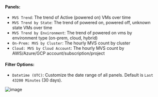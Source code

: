 #### Panels:
- `MVS Trend`: The trend of Active (powered on) VMs over time
- `MVS Trend by State`: The trend of powered on, powered off, unknown state VMs over time
- `MVS Trend by Environment`: The trend of powered on vms by environment type (on-prem, cloud, hybrid)
- `On-Prem: MVS by Cluster`: The hourly MVS count by cluster
- `Cloud: MVS by Cloud Account`: The hourly MVS count by AWS/Azure/GCP account/subscription/project
#### Filter Options:
- `Datetime (UTC)`: Customize the date range of all panels. Default is `Last 43200 Minutes` (30 days). <br>

![image](https://github.com/turbonomic/visualization/assets/30292381/e73b6d51-81f6-4a7c-9314-5358fa4fa261)
